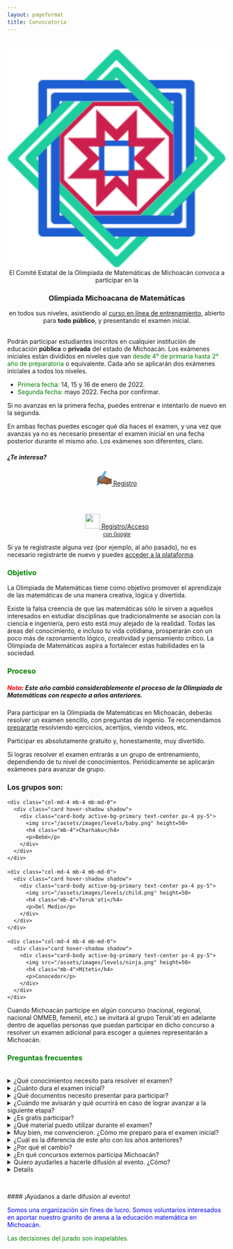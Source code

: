 ```yaml
---
layout: pageformat
title: Convocatoria
---
```


<style>
  .center-img {
  display: block;
  margin-left: auto;
  margin-right: auto;
  width: 20vh;

}
</style>

<br>
<center>
<img src="assets/images/icons/logo-1.png" class="center-img">
El Comité Estatal de la Olimpiada de Matemáticas de Michoacán convoca a participar en la
<h3> Olimpiada Michoacana de Matemáticas</h3>
en todos sus niveles, asistiendo al <a href='https://registro.olimpiadamatematicasmichoacan.org:8443/course/view.php?id=8'>curso en línea de entrenamiento</a>, abierto para <strong>todo público</strong>, y presentando el examen inicial.
</center>
<br>

Podrán participar estudiantes inscritos en cualquier institución de educación **pública** o **privada** del estado de Michoacán. Los exámenes iniciales están divididos en niveles que van <span style="color:green">desde 4° de primaria hasta 2° año de preparatoria</span> o equivalente. Cada año se aplicarán dos exámenes iniciales a todos los niveles.

- <span style="color:green">Primera fecha:</span> 14, 15 y 16 de enero de 2022.
- <span style="color:green">Segunda fecha:</span> mayo 2022. Fecha por confirmar.

Si no avanzas en la primera fecha, puedes entrenar e intentarlo de nuevo en la segunda.

En ambas fechas puedes escoger qué día haces el examen, y una vez que avanzas ya no es necesario presentar el examen inicial en una fecha posterior durante el mismo año. Los exámenes son diferentes, claro.

##### ¿Te interesa?

<center>

<a href="https://registro.olimpiadamatematicasmichoacan.org:8443/login/signup.php?" title="Registro" class="btn btn btn-primary"><img src="assets/images/icons/signup.png" alt="" width="34" height="34"/>  Registro</a>
 
<br><br>

<a href="https://registro.olimpiadamatematicasmichoacan.org:8443/auth/oauth2/login.php?id=1&amp;wantsurl=%2F&amp;sesskey=PCMIfOnm5A" title="Google" class="btn btn-xs btn-primary">
                                        <img src="https://accounts.google.com/favicon.ico" alt="" width="34" height="34"/>
                                     Registro/Acceso<br> <small>con Google</small>
                                </a>

</center>

Si ya te registraste alguna vez (por ejemplo, al año pasado), no es necesario registrarte de nuevo y puedes <a href="https://registro.olimpiadamatematicasmichoacan.org:8443/login/index.php">acceder a la plataforma</a>.


### <span style="color:green"> Objetivo</span>

La Olimpiada de Matemáticas tiene como objetivo promover el aprendizaje de las matemáticas de una manera creativa, lógica y divertida.

Existe la falsa creencia de que las matemáticas sólo le sirven a aquellos interesados en estudiar disciplinas que tradicionalmente se asocian con la ciencia e ingeniería, pero esto está muy alejado de la realidad. Todas las áreas del conocimiento, e incluso tu vida cotidiana, prosperarán con un poco más de razonamiento lógico, creatividad y pensamiento crítico. La Olimpiada de Matemáticas aspira a fortalecer estas habilidades en la sociedad.

### <span style="color:green"> Proceso</span>

##### <strong><span style="color:red">Nota</span></strong>: Este año cambió considerablemente el proceso de la Olimpiada de Matemáticas con respecto a años anteriores.  

Para participar en la Olimpiada de Matemáticas en Michoacán, deberás resolver un examen sencillo, con preguntas de ingenio. Te recomendamos [prepararte](/preparate) resolviendo ejercicios, acertijos, viendo videos, etc. 

Participar es absolutamente gratuito y, honestamente, muy divertido.

Si logras resolver el examen entrarás a un grupo de entrenamiento, dependiendo de tu nivel de conocimientos. Periódicamente se aplicarán exámenes para avanzar de grupo.

<div class="container">
  <div class="row">
    <div class="col-12 text-center">
      <h3>Los grupos son:</h3>
    </div>

    <div class="col-md-4 mb-4 mb-md-0">
      <div class="card hover-shadow shadow">
        <div class="card-body active-bg-primary text-center px-4 py-5">
          <img src="/assets/images/levels/baby.png" height=50> 
          <h4 class="mb-4">Charhaku</h4>
          <p>Bebé</p>
        </div>
      </div>
    </div>

    <div class="col-md-4 mb-4 mb-md-0">
      <div class="card hover-shadow shadow">
        <div class="card-body active-bg-primary text-center px-4 py-5">
          <img src="/assets/images/levels/child.png" height=50> 
          <h4 class="mb-4">Teruk'ati</h4>
          <p>Del Medio</p>
        </div>
      </div>
    </div>

    <div class="col-md-4 mb-4 mb-md-0">
      <div class="card hover-shadow shadow">
        <div class="card-body active-bg-primary text-center px-4 py-5">
          <img src="/assets/images/levels/ninja.png" height=50>
          <h4 class="mb-4">Míteti</h4>
          <p>Conocedor</p>
        </div>
      </div>
    </div>
    
  </div>
</div>

Cuando Michoacán participe en algún concurso (nacional, regional, nacional OMMEB, femenil, etc.) se invitará al grupo Teruk'ati en adelante dentro de aquellas personas que puedan participar en dicho concurso a resolver un examen adicional para escoger a quienes representarán a Michoacán.


### <span style="color:green">Preguntas frecuentes</span>

<br>

<details>
<summary>¿Qué conocimientos necesito para resolver el examen?</summary>
<p> 
   Los primeros exámenes se resuelven usando <span style="color:green">ingenio</span> y <span style="color:orange">lógica</span> más que técnica. En el entrenamiento te daremos los conocimientos necesarios para resolver los exámenes de las siguientes fases.
</p>
</details>

<details>
<summary>¿Cuánto dura el examen inicial?</summary>
<p> 
   Dependiendo del nivel, el examen durará entre 1 y 2 horas. Tú decides a qué hora iniciar y tu tiempo comienza a correr una vez iniciado. Te recomendamos apartar el tiempo suficiente para resolver el examen.
</p>
</details>

<details>
<summary>¿Qué documentos necesito presentar para participar?</summary>
<p> 
   Puedes presentar el examen inicial sin presentar documentación. Si avanzas a la siguiente etapa, te pediremos algún documento que compruebe tu fecha de nacimiento y una constancia de inscripción en alguna escuela de Michoacán antes de poder emitir tu diploma.
</p>
</details>

<details>
<summary>¿Cuándo me avisarán y qué ocurrirá en caso de lograr avanzar a la siguiente etapa? </summary>
<p> 
   Unos días después de que concluya el examen los resultados aparecerán en la misma página y te enviaremos un correo electrónico.

   Posteriormente recibirás en tu correo una liga de invitación a más entrenamientos y algunas actividades.

   Además te enviaremos un diploma, una vez que recibamos tus documentos.
</p>
</details>

<details>
<summary>¿Es gratis participar?</summary>
<p> 
   ¡Totalmente gratis!
</p>
</details>

<details>
<summary>¿Qué material puedo utilizar durante el examen?</summary>
<p> 
   De material, puedes utilizar lápices, plumas, colores, hojas, regla y compás si quieres. No está permitido usar transportador ni calculadora, pero no te preocupes, el examen está diseñado para que no haya necesidad (ni beneficio) de usar una calculadora.

   El examen es individual y no se permite ayuda externa de ningún tipo. Idealmente, durante el examen no deberás tener comunicación con otras personas.
</p>
</details>

<details>
<summary>Muy bien, me convencieron. ¿Cómo me preparo para el examen inicial?</summary>
<p>
¡Muy buena actitud! La recomendación es practicar resolviendo ejercicios. Al <a href="/registro">registrarte<a>, puedes hacer un exámenes de práctica (¡incluyen soluciones!) y un entrenamiento en video (con ejercicios) de algunos conceptos básicos. Aquí hay algunos <a href="/preparate">recursos para prepararte<a>
</p>
</details>

<details>
<summary>
¿Cuál es la diferencia de este año con los años anteriores?
</summary>
<p>
En años anteriores veíamos a la Olimpiada de Matemáticas en "fases", donde había un examen al final de cada fase y se eliminaba a quienes obtenían menores puntajes en cada examen.

A partir de ahora, a modo de experimento, pensaremos en la Olimpiada de Matemáticas (en Michoacán) de forma "continua": hay algunos exámenes para ingresar, y dependiendo de tus resultados y experiencia te acomodaremos uno de varios grupos de entrenamiento. Periódicamente habrá exámenes y otras oportunidades para avanzar a un grupo superior. Los que no avancen no serán "eliminados", simplemente no avanzarán al siguiente nivel en esa ocasión. Entrenaremos todo el año, y cuando tengamos que seleccionar a un grupo para que represenete a Michoacán en un examen nacional, tomaremos a quienes hayan tenido mejor desempeño durante los entrenamientos y exámenes selectivos.

La Olimpiada acaba para ti cuando ya no queden más concursos en los que participe Michoacán en donde cumplas los requisitos para concursar.

</p>
</details>

<details>
<summary>
¿Por qué el cambio?
</summary>
<p>
Por muchas razones. Principalmente, queremos hacer énfasis en que todas las personas que participan en la Olimpiada son importantes para nosotros, y aunque la Olimpiada técnicamente es un concurso, el objetivo real es enseñar las matemáticas de manera divertida, creativa y lógica. Algo que no nos gustaba era que cuando alguien no avanzaba a la siguiente fase, ya no seguía entrenando y aprendiendo durante todo el periodo, así que cuando llegaba el año siguiente, ya había olvidado muchas cosas.

Además, queremos que todo el mundo tenga acceso a los entrenamientos básicos.
</p>
</details>

<details>
<summary>
¿En qué concursos externos participa Michoacán?
</summary>
<p>
Cada año, participamos (o participaremos) en los siguientes concursos:

<span style="color:blue">Nota: </span> Los grados escolares mencionados son al momento del concurso. A veces hay que necesariamente comenzar uno o más años anteriores a eso con el proceso estatal para poder clasificar. Entre antes, mejor.

<strong><span style="color:magenta">[Junio] </span></strong><span style="color:blue">Concurso Nacional OMMEB en sus 3 niveles: </span>

<ul>
  <li><span style="color:green">OMMEB Nivel I</span>: 4° y 5° de primaria</li>
  <li><span style="color:green">OMMEB Nivel II</span>: 6° de primaria y 1° de secundaria</li>
  <li><span style="color:green">OMMEB Nivel III</span>: 2° de secundaria</li>
</ul>

<strong><span style="color:magenta">[Octubre] </span></strong><span style="color:blue">Olimpiada Regional de Matemáticas (región centro)</span>: 3° año de bachillerato (o equivalente, como 5° semestre).

<strong><span style="color:magenta">[Noviembre] </span></strong><span style="color:blue">Concurso Nacional OMM</span>: 3° año de bachillerato (o equivalente, como 5° semestre).

<strong><span style="color:magenta">[Enero-Febrero] </span></strong><span style="color:blue">Concurso Nacional Femenil OMM (temporal) </span> en sus 2 niveles:
<ul>
  <li><span style="color:green">Femenil Nivel I</span>: hasta 1° año de bachillerato</li>
  <li><span style="color:green">Femenil Nivel II</span>: hasta 3° año de bachillerato</li>
</ul>

Para participar en cualquiera de estos concursos, <strong>deberás avanzar en uno de los dos concursos de entrada que se hacen al año en Michoacán</strong>, y posterioremente, a través de exámenes periódicos, avanzar a los grupos altos, y finalmente, realizar un examen de selección.
</p>
</details>

<details>
<summary>
Quiero ayudarles a hacerle difusión al evento. ¿Cómo?
</summary>
<p>
¡Muchas gracias! Dirige a quien puedas a esta página. Muy pronto podrás encontrar aquí pósters e imágenes promocionales para enviar a tus contactos, familiares, etc.
</p>
</details>

<details>
<summary>
Tengo otra duda.
</summary>
<p>
Escríbenos a <a href="mailto:olimpiada.omm@gmail.com">este correo</a>
</p>
</details>

<p> &nbsp; </p>
#### ¡Ayúdanos a darle difusión al evento!

<span style="color:blue">Somos una organización sin fines de lucro. Somos voluntarios interesados en aportar nuestro granito de arena a la educación matemática en Michoacán.</span>

<span style="color:green">Las decisiones del jurado son inapelables.</span>



<!-- Apúnta a todos tus conocidos a la página. Muy pronto encontrarás aquí pósters e imágenes promocionales. -->

<!-- Puedes descargar e imprimir el [póster en formato pdf](assets/images/poster/poster.pdf). -->

<!-- O si prefieres enviar sólo una imagen rápida: -->

<!-- <a href="assets/images/poster/poster.jpg"><img src="assets/images/poster/poster.jpg" alt="póster" width="100%"></a> -->
